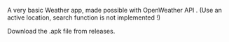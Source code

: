 A very basic Weather app, made possible with OpenWeather API .
(Use an active location, search function is not implemented !)

Download the .apk file from releases.
